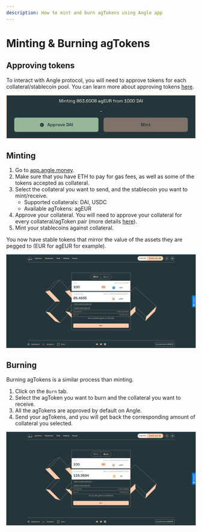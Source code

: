 ```yaml
---
description: How to mint and burn agTokens using Angle app
---
```


# Minting & Burning agTokens

## Approving tokens

To interact with Angle protocol, you will need to approve tokens for each collateral/stablecoin pool. You can learn more about approving tokens [here](app-faq/#why-do-i-need-to-approve-the-same-token-multiple-times).

![Approving tokens](../.gitbook/assets/approving-tokens.png)

## Minting

1. Go to [app.angle.money](https://app.angle.money).
2. Make sure that you have ETH to pay for gas fees, as well as some of the tokens accepted as collateral.
3. Select the collateral you want to send, and the stablecoin you want to mint/receive.
   * Supported collaterals: DAI, USDC
   * Available agTokens: agEUR
4. Approve your collateral. You will need to approve your collateral for every collateral/agToken pair (more details [here](app-faq.md)).
5. Mint your stablecoins against collateral.

You now have stable tokens that mirror the value of the assets they are pegged to (EUR for agEUR for example).

![Minting agEUR](../.gitbook/assets/mint-usdc-agEUR.png)

## Burning

Burning agTokens is a similar process than minting.

1. Click on the `Burn` tab.
2. Select the agToken you want to burn and the collateral you want to receive.
3. All the agTokens are approved by default on Angle.
4. Send your agTokens, and you will get back the corresponding amount of collateral you selected.

![Burning agEUR](../.gitbook/assets/burn-agEUR-DAI.png)
